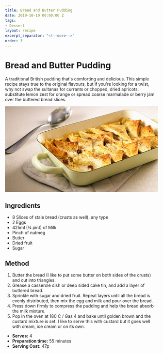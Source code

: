 ```yaml
---
title: Bread and Butter Pudding
date: 2019-10-19 00:00:00 Z
tags:
- Dessert
layout: recipe
excerpt_separator: "<!--more-->"
order: 3
---
```


# Bread and Butter Pudding

A traditional British pudding that's comforting and delicious. This simple recipe stays true to the original flavours, but if you're looking for a twist, why not swap the sultanas for currants or chopped, dried apricots, substitute lemon zest for orange or spread coarse marmalade or berry jam over the buttered bread slices.

<!--more-->

[![Bread and Butter Pudding](/_uploads/breadandbutterpudding.jpg)](/_uploads/breadandbutterpudding.jpg)

## Ingredients

- 8 Slices of stale bread (crusts as well), any type
- 2 Eggs
- 425ml (&frac34; pint) of Milk
- Pinch of nutmeg
- Butter
- Dried fruit
- Sugar

## Method

1. Butter the bread (I like to put some butter on both sides of the crusts) and cut into triangles.
2. Grease a casserole dish or deep sided cake tin, and add a layer of buttered bread.
3. Sprinkle with sugar and dried fruit. Repeat layers until all the bread is evenly distributed, then mix the egg and milk and pour over the bread.
4. Press down firmly to compress the pudding and help the bread absorb the milk mixture.
5. Pop in the oven at 180 C / Gas 4 and bake until golden brown and the custard mixture is set. I like to serve this with custard but it goes well with cream, ice cream or on its own.

- **Serves:** 4
- **Preparation time:** 55 minutes
- **Serving Cost:** 47p
